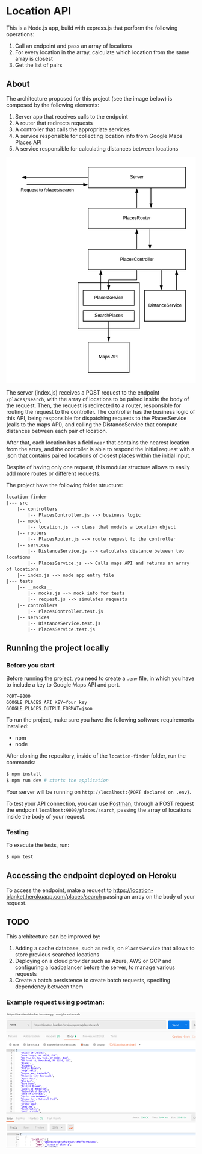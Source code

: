# Location API 

This is a Node.js app, build with express.js that perform the following operations: 

1. Call an endpoint and pass an array of locations
2. For every location in the array, calculate which location from the same array is closest
3. Get the list of pairs

## About 

The architecture proposed for this project (see the image below) is composed by the following elements: 

1. Server app that receives calls to the endpoint 
2. A router that redirects requests
3. A controller that calls the appropriate services 
4. A service responsible for collecting location info from Google Maps Places API
5. A service responsible for calculating distances between locations

![architecture](https://github.com/ksetoue/location-finder/blob/master/architecture-diag.png)

The server (index.js) receives a POST request to the endpoint `/places/search`, with the array of locations to be paired inside the body of the request. Then, the request is redirected to a router, responsible for routing the request to the controller. The controller has the business logic of this API, being responsible for dispatching requests to the PlacesService (calls to the maps API), and calling the DistanceService that compute distances between each pair of location. 

After that, each location has a field `near` that contains the nearest location from the array, and the controller is able to respond the initial request with a json that contains paired locations of closest places within the initial input. 

Despite of having only one request, this modular structure allows to easily add more routes or different requests.  

The project have the following folder structure: 

```
location-finder
|--- src
    |-- controllers
        |-- PlacesController.js --> business logic
    |-- model 
        |-- location.js --> class that models a Location object
    |-- routers
        |-- PlacesRouter.js --> route request to the controller
    |-- services
        |-- DistanceService.js --> calculates distance between two locations
        |-- PlacesService.js --> Calls maps API and returns an array of locations 
    |-- index.js --> node app entry file
|--- tests
    |-- __mocks__ 
        |-- mocks.js --> mock info for tests
        |-- request.js --> simulates requests 
    |-- controllers
        |-- PlacesController.test.js 
    |-- services
        |-- DistanceService.test.js
        |-- PlacesService.test.js

```

## Running the project locally 

### Before you start

Before running the project, you need to create a `.env` file, in which you have to include a key to Google Maps API and port. 
```
PORT=9000
GOOGLE_PLACES_API_KEY=Your key
GOOGLE_PLACES_OUTPUT_FORMAT=json
```

To run the project, make sure you have the following software requirements installed: 

- npm 
- node 

After cloning the repository, inside of the `location-finder` folder, run the commands: 

```sh
$ npm install  
$ npm run dev # starts the application 
```

Your server will be running on `http://localhost:{PORT declared on .env}`. 

To test your API connection, you can use [Postman](), through a POST request the endpoint `localhost:9000/places/search`, passing the array of locations inside the body of your request. 


### Testing 

To execute the tests, run: 
```sh
$ npm test 
```

## Accessing the endpoint deployed on Heroku

To access the endpoint, make a request to https://location-blanket.herokuapp.com/places/search passing an array on the body of your request. 

## TODO 

This architecture can be improved by: 

1. Adding a cache database, such as redis, on `PlacesService` that allows to store previous searched locations 
2. Deploying on a cloud provider such as Azure, AWS or GCP and configuring a loadbalancer before the server, to manage various requests 
3. Create a batch persistence to create batch requests, specifing dependency between them 

### Example request using postman: 
![postman](https://github.com/ksetoue/location-finder/blob/master/postman.png)
